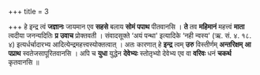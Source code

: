 +++
title = 3

+++
हे इन्द्र त्वं **जज्ञानः** जायमान एव **सहसे** बलाय **सोमं** **पपाथ** पीतवानसि । **ते** तव **महिमानं** महत्त्वं **माता** त्वदीया जनन्यदितिः **प्र** **उवाच** प्रोक्तवती । संवादसूक्ते ‘अयं पन्था' इत्यादिके ‘नही न्वस्य' (ऋ. सं. ४. १८. ४) इत्यर्धर्चादारभ्य आदित्येन्द्रमहत्त्वस्योक्तत्वात् । अतः कारणात् हे **इन्द्र** त्वम् **उरु** विस्तीर्णम् **अन्तरिक्षम्** **आ** **पप्राथ** स्वतेजसापूरितवानसि । अपि च **युधा** युद्धेन **देवेभ्यः** स्तोतृभ्यो देवेभ्य एव वा **वरिवः** धनं **चकर्थ** कृतवानसि ॥
